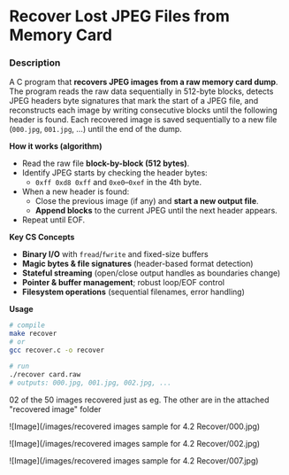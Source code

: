 # Recover Lost JPEG Files from Memory Card

### Description 
A C program that **recovers JPEG images from a raw memory card dump**. The program reads the raw data sequentially in 512-byte blocks, detects JPEG headers byte signatures that mark the start of a JPEG file, and reconstructs each image by writing consecutive blocks until the following header is found. Each recovered image is saved sequentially to a new file (`000.jpg`, `001.jpg`, …) until the end of the dump.


**How it works (algorithm)**
- Read the raw file **block-by-block (512 bytes)**.
- Identify JPEG starts by checking the header bytes:
  - `0xff 0xd8 0xff` and `0xe0`–`0xef` in the 4th byte.
- When a new header is found:
  - Close the previous image (if any) and **start a new output file**.
  - **Append blocks** to the current JPEG until the next header appears.
- Repeat until EOF.

**Key CS Concepts**
- **Binary I/O** with `fread`/`fwrite` and fixed-size buffers  
- **Magic bytes & file signatures** (header-based format detection)  
- **Stateful streaming** (open/close output handles as boundaries change)  
- **Pointer & buffer management**; robust loop/EOF control  
- **Filesystem operations** (sequential filenames, error handling)





**Usage**
```bash
# compile
make recover
# or
gcc recover.c -o recover

# run
./recover card.raw
# outputs: 000.jpg, 001.jpg, 002.jpg, ...
```

02 of the 50 images recovered just as eg. The other are in the attached "recovered image" folder

![Image](/images/recovered images sample for 4.2 Recover/000.jpg)

![Image](/images/recovered images sample for 4.2 Recover/002.jpg)

![Image](/images/recovered images sample for 4.2 Recover/007.jpg)